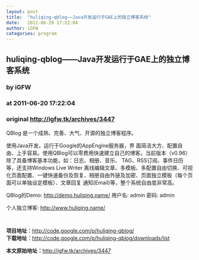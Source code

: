 ```yaml
---
layout: post
title:  "huliqing-qblog——Java开发运行于GAE上的独立博客系统"
date:   2011-06-20 17:22:04
author: iGFW
categories: program
---
```


## huliqing-qblog——Java开发运行于GAE上的独立博客系统
### by iGFW
### at 2011-06-20 17:22:04
### original <http://igfw.tk/archives/3447>

<p>QBlog 是一个成熟、完善、大气、开源的独立博客程序。</p>
<p>使用Java开发，运行于Google的AppEngine服务器，界 面简洁大方、配置自由、上手容易。使用QBlog可以零费用快速建立自己的博客。当前版本（v0.96）除了具备博客基本功能，如：日志、相册、音乐、  TAG、RSS订阅、事件日历等，还支持Windows Live Writer  离线编辑文章、多模板、多配置自由切换、可视化页面配置、一键快速备份及恢复、相册自由外链及加密、页面独立模板（每个页面可以单独设定模板）、文章回复 通知(Email)等，整个系统自由度非常高。</p>
<p><span></span>QBlog的Demo: <a rel="nofollow" href="http://demo.huliqing.name/">http://demo.huliqing.name/</a> 用户名: admin  密码: admin</p>
<p>个人独立博客: <a rel="nofollow" href="http://www.huliqing.name/">http://www.huliqing.name/</a></p>
<p><a rel="nofollow" href="http://huliqing-blog.appspot.com/photo/photoId=320002"><img src="http://huliqing-blog.appspot.com/photo/photoId=320002?ccc.png" alt=""></a></p>
<p><a rel="nofollow" href="http://huliqing-blog.appspot.com/photo/photoId=372003"><img src="http://huliqing-blog.appspot.com/photo/photoId=372003?ccc.png" alt=""></a></p>
<p><strong>项目地址</strong>：<a href="http://code.google.com/p/huliqing-qblog/">http://code.google.com/p/huliqing-qblog/</a><br>
<strong>下载地址</strong>：<a href="http://code.google.com/p/huliqing-qblog/downloads/list">http://code.google.com/p/huliqing-qblog/downloads/list</a></p>
<p><strong>本文原始地址：</strong><a href="http://igfw.tk/archives/3447">http://igfw.tk/archives/3447</a></p>